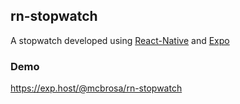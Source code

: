 ## rn-stopwatch

A stopwatch developed using [React-Native](https://facebook.github.io/react-native) and [Expo](https://expo.io)

### Demo
https://exp.host/@mcbrosa/rn-stopwatch
